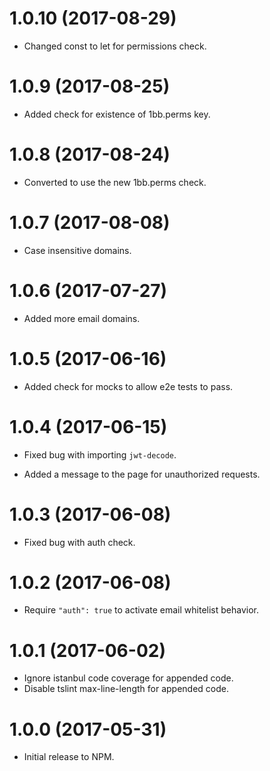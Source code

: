 # 1.0.10 (2017-08-29)
- Changed const to let for permissions check.

# 1.0.9 (2017-08-25)
- Added check for existence of 1bb.perms key.

# 1.0.8 (2017-08-24)
- Converted to use the new 1bb.perms check.

# 1.0.7 (2017-08-08)

- Case insensitive domains.

# 1.0.6 (2017-07-27)

- Added more email domains.

# 1.0.5 (2017-06-16)

- Added check for mocks to allow e2e tests to pass.

# 1.0.4 (2017-06-15)

- Fixed bug with importing `jwt-decode`.

- Added a message to the page for unauthorized requests.

# 1.0.3 (2017-06-08)

- Fixed bug with auth check.

# 1.0.2 (2017-06-08)

- Require `"auth": true` to activate email whitelist behavior.

# 1.0.1 (2017-06-02)

- Ignore istanbul code coverage for appended code.
- Disable tslint max-line-length for appended code.

# 1.0.0 (2017-05-31)

- Initial release to NPM.
